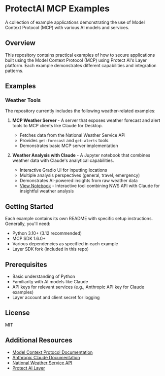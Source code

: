 # ProtectAI MCP Examples

A collection of example applications demonstrating the use of Model Context Protocol (MCP) with various AI models and services.

## Overview

This repository contains practical examples of how to secure applications built using the Model Context Protocol (MCP) using Protect AI's Layer platform. Each example demonstrates different capabilities and integration patterns.

## Examples

### Weather Tools

The repository currently includes the following weather-related examples:

1. **MCP Weather Server** - A server that exposes weather forecast and alert tools to MCP clients like Claude for Desktop.
   - Fetches data from the National Weather Service API
   - Provides `get-forecast` and `get-alerts` tools
   - Demonstrates basic MCP server implementation

2. **Weather Analysis with Claude** - A Jupyter notebook that combines weather data with Claude's analytical capabilities.
   - Interactive Gradio UI for inputting locations
   - Multiple analysis perspectives (general, travel, emergency)
   - Demonstrates AI-powered insights from raw weather data
   - [View Notebook](weather-v1/mcp_weather_analysis_using_claude/weather_analysis_tool_claude.ipynb) - Interactive tool combining NWS API with Claude for insightful weather analysis

## Getting Started

Each example contains its own README with specific setup instructions. Generally, you'll need:

- Python 3.10+ (3.12 recommended)
- MCP SDK 1.6.0+
- Various dependencies as specified in each example
- Layer SDK fork (included in this repo)

## Prerequisites

- Basic understanding of Python
- Familiarity with AI models like Claude
- API keys for relevant services (e.g., Anthropic API key for Claude examples)
- Layer account and client secret for logging

## License

MIT

## Additional Resources

- [Model Context Protocol Documentation](https://modelcontextprotocol.io)
- [Anthropic Claude Documentation](https://docs.anthropic.com)
- [National Weather Service API](https://api.weather.gov)
- [Protect AI Layer](https://protectai.com/layer)